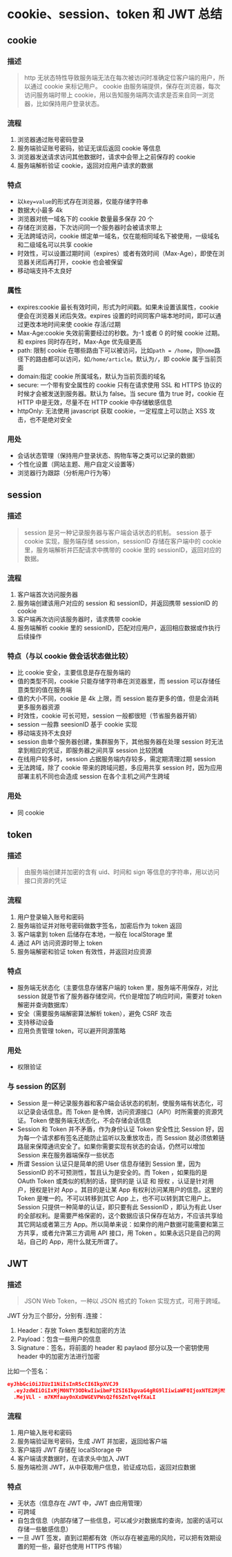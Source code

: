 # cookie、session、token 和 JWT 总结

## cookie

### 描述

> http 无状态特性导致服务端无法在每次被访问时准确定位客户端的用户，所以通过 cookie 来标记用户。
> cookie 由服务端提供，保存在浏览器，每次访问服务端时带上 cookie，用以告知服务端两次请求是否来自同一浏览器，比如保持用户登录状态。

### 流程

1. 浏览器通过账号密码登录
2. 服务端验证账号密码，验证无误后返回 cookie 等信息
3. 浏览器发送请求访问其他数据时，请求中会带上之前保存的 cookie
4. 服务端解析验证 cookie，返回对应用户请求的数据

### 特点

- 以`key=value`的形式存在浏览器，仅能存储字符串
- 数据大小最多 4k
- 浏览器对统一域名下的 cookie 数量最多保存 20 个
- 存储在浏览器，下次访问同一个服务器时会被请求带上
- 无法跨域访问，cookie 绑定单一域名，仅在能相同域名下被使用，一级域名和二级域名可以共享 cookie
- 时效性，可以设置过期时间（expires）或者有效时间（Max-Age），即使在浏览器关闭后再打开，cookie 也会被保留
- 移动端支持不太良好

### 属性

- expires:cookie 最长有效时间，形式为时间戳。如果未设置该属性，cookie 便会在浏览器关闭后失效。expires 设置的时间同客户端本地时间，即可以通过更改本地时间来使 cookie 存活/过期
- Max-Age:cookie 失效前需要经过的秒数。为-1 或者 0 的时候 cookie 过期。和 expires 同时存在时，Max-Age 优先级更高
- path: 限制 cookie 在哪些路由下可以被访问，比如`path = /home`，则`home`路径下的路由都可以访问，如`/home/article`。默认为`/`，即 cookie 属于当前页面
- domain:指定 cookie 所属域名，默认为当前页面的域名
- secure: 一个带有安全属性的 cookie 只有在请求使用 SSL 和 HTTPS 协议的时候才会被发送到服务器。默认为 false。当 secure 值为 true 时，cookie 在 HTTP 中是无效，尽量不在 HTTP cookie 中存储敏感信息
- httpOnly: 无法使用 javascript 获取 cookie，一定程度上可以防止 XSS 攻击，也不是绝对安全

### 用处

- 会话状态管理（保持用户登录状态、购物车等之类可以记录的数据）
- 个性化设置（网站主题、用户自定义设置等）
- 浏览器行为跟踪（分析用户行为等）

## session

### 描述

> session 是另一种记录服务器与客户端会话状态的机制。
> session 基于 cookie 实现，服务端存储 session，sessionID 存储在客户端中的 cookie 里，服务端解析并匹配请求中携带的 cookie 里的 sessionID，返回对应的数据。

### 流程

1. 客户端首次访问服务器
2. 服务端创建该用户对应的 session 和 sessionID，并返回携带 sessionID 的 cookie
3. 客户端再次访问该服务器时，请求携带 cookie
4. 服务端解析 cookie 里的 sessionID，匹配对应用户，返回相应数据或作执行后续操作

### 特点（与以 cookie 做会话状态做比较）

- 比 cookie 安全，主要信息是存在服务端的
- 值的类型不同，cookie 只能存储字符串在浏览器里，而 session 可以存储任意类型的值在服务端
- 值的大小不同，cookie 是 4k 上限，而 session 能存更多的值，但是会消耗更多服务器资源
- 时效性，cookie 可长可短，session 一般都很短（节省服务器开销）
- session 一般靠 seesionID 基于 cookie 实现
- 移动端支持不太良好
- session 由单个服务器创建，集群服务下，其他服务器在处理 session 时无法拿到相应的凭证，即服务器之间共享 session 比较困难
- 在线用户较多时，session 占据服务端内存较多，需定期清理过期 session
- 无法跨域，除了 cookie 带来的跨域问题，多应用共享 session 时，因为应用部署主机不同也会造成 session 在各个主机之间产生跨域

### 用处

- 同 cookie

## token

### 描述

> 由服务端创建并加密的含有 uid、时间和 sign 等信息的字符串，用以访问接口资源的凭证

### 流程

1. 用户登录输入账号和密码
2. 服务端验证并对账号密码做数字签名，加密后作为 token 返回
3. 客户端拿到 token 后储存在本地，一般在 localStorage 里
4. 通过 API 访问资源时带上 token
5. 服务端解密和验证 token 有效性，并返回对应资源

### 特点

- 服务端无状态化（主要信息存储客户端的 token 里，服务端不用保存，对比 session 就是节省了服务器存储空间，代价是增加了响应时间，需要对 token 解密并查询数据库）
- 安全（需要服务端解密算法解析 token），避免 CSRF 攻击
- 支持移动设备
- 应用负责管理 token，可以避开同源策略

### 用处

- 权限验证

### 与 session 的区别

- Session 是一种记录服务器和客户端会话状态的机制，使服务端有状态化，可以记录会话信息。而 Token 是令牌，访问资源接口（API）时所需要的资源凭证。Token 使服务端无状态化，不会存储会话信息
- Session 和 Token 并不矛盾，作为身份认证 Token 安全性比 Session 好，因为每一个请求都有签名还能防止监听以及重放攻击，而 Session 就必须依赖链路层来保障通讯安全了。如果你需要实现有状态的会话，仍然可以增加 Session 来在服务器端保存一些状态
- 所谓 Session 认证只是简单的把 User 信息存储到 Session 里，因为 SessionID 的不可预测性，暂且认为是安全的。而 Token ，如果指的是 OAuth Token 或类似的机制的话，提供的是 认证 和 授权 ，认证是针对用户，授权是针对 App 。其目的是让某 App 有权利访问某用户的信息。这里的 Token 是唯一的。不可以转移到其它 App 上，也不可以转到其它用户上。Session 只提供一种简单的认证，即只要有此 SessionID ，即认为有此 User 的全部权利。是需要严格保密的，这个数据应该只保存在站方，不应该共享给其它网站或者第三方 App。所以简单来说：如果你的用户数据可能需要和第三方共享，或者允许第三方调用 API 接口，用 Token 。如果永远只是自己的网站，自己的 App，用什么就无所谓了。

## JWT

### 描述

> JSON Web Token，一种以 JSON 格式的 Token 实现方式，可用于跨域。

JWT 分为三个部分，分别有`.`连接：

1. Header：存放 Token 类型和加密的方法
2. Payload：包含一些用户的信息
3. Signature：签名，将前面的 header 和 paylaod 部分以及一个密钥使用 header 中的加密方法进行加密

比如一个签名：

```json
eyJhbGciOiJIUzI1NiIsInR5cCI6IkpXVCJ9
  .eyJzdWIiOiIxMjM0NTY3ODkwIiwibmFtZSI6IkpvaG4gRG9lIiwiaWF0IjoxNTE2MjM5MDIyfQ
  .MejVLl - m7KMfaay0nXxDWGEVPWsQ2f6SZnTvq4fXaLI
```

### 流程

1. 用户输入账号和密码
2. 服务端验证账号密码，生成 JWT 并加密，返回给客户端
3. 客户端将 JWT 存储在 localStorage 中
4. 客户端请求数据时，在请求头中加入 JWT
5. 服务端检测 JWT，从中获取用户信息，验证成功后，返回对应数据

### 特点

- 无状态（信息存在 JWT 中，JWT 由应用管理）
- 可跨域
- 自包含信息（内部存储了一些信息，可以减少对数据库的查询，加密的话可以存储一些敏感信息）
- 一旦 JWT 签发，直到过期都有效（所以存在被盗用的风险，可以把有效期设置的短一些，最好也使用 HTTPS 传输）
